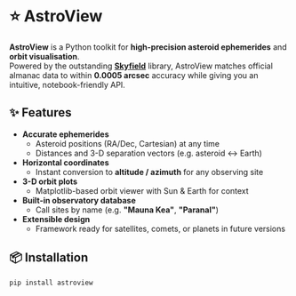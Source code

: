 # ⭐️ AstroView

**AstroView** is a Python toolkit for **high-precision asteroid ephemerides** and **orbit visualisation**.  
Powered by the outstanding [**Skyfield**](https://rhodesmill.org/skyfield/) library, AstroView matches official almanac data to within **0.0005 arcsec** accuracy while giving you an intuitive, notebook-friendly API.

## ✨ Features

- **Accurate ephemerides**
  - Asteroid positions (RA/Dec, Cartesian) at any time
  - Distances and 3-D separation vectors (e.g. asteroid ↔ Earth)
- **Horizontal coordinates**
  - Instant conversion to **altitude / azimuth** for any observing site
- **3-D orbit plots**
  - Matplotlib-based orbit viewer with Sun & Earth for context
- **Built-in observatory database**
  - Call sites by name (e.g. **"Mauna Kea"**, **"Paranal"**)
- **Extensible design**
  - Framework ready for satellites, comets, or planets in future versions

## 📦 Installation

```bash
pip install astroview



